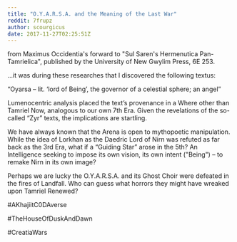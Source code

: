 ```yaml
---
title: "O.Y.A.R.S.A. and the Meaning of the Last War"
reddit: 7frupz
author: scourgicus
date: 2017-11-27T02:25:51Z
---
```


from Maximus Occidentia's forward to "Sul Saren's Hermenutica Pan-Tamrielica", published by the University of New Gwylim Press, 6E 253.

…it was during these researches that I discovered the following textus:

“Oyarsa – lit. ‘lord of Being’, the governor of a celestial sphere; an angel”

Lumenocentric analysis placed the text’s provenance in a Where other than Tamriel Now, analogous to our own 7th Era.  Given the revelations of the so-called “Zyr” texts, the implications are startling.

We have always known that the Arena is open to mythopoetic manipulation.  While the idea of Lorkhan as the Daedric Lord of Nirn was refuted as far back as the 3rd Era, what if a “Guiding Star” arose in the 5th?  An Intelligence seeking to impose its own vision, its own intent ("Being") – to remake Nirn in its own image?  

Perhaps we are lucky the O.Y.A.R.S.A. and its Ghost Choir were defeated in the fires of Landfall.  Who can guess what horrors they might have wreaked upon Tamriel Renewed?

 #AKhajiitC0DAverse

 #TheHouseOfDuskAndDawn

 #CreatiaWars
